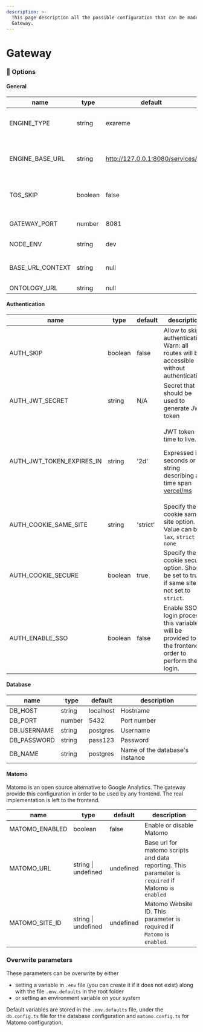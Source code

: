 ```yaml
---
description: >-
  This page description all the possible configuration that can be made in the
  Gateway.
---
```


# Gateway

### :toolbox: Options

#### General

| name               | type    | default                         | description                                                                                 |
| ------------------ | ------- | ------------------------------- | ------------------------------------------------------------------------------------------- |
| ENGINE\_TYPE       | string  | exareme                         | Define the connector that should be used : **`exareme, datashield, csv, local`**.           |
| ENGINE\_BASE\_URL  | string  | http://127.0.0.1:8080/services/ | Specify the endpoint for the data source. The parameter will be provided for the connector. |
| TOS\_SKIP          | boolean | false                           | Allow to skip the `terms of services` (this parameter is provided to the frontend)          |
| GATEWAY\_PORT      | number  | 8081                            | Indicate the port that should be used by the gateway                                        |
| NODE\_ENV          | string  | dev                             | Value can be `prod` or `dev`                                                                |
| BASE\_URL\_CONTEXT | string  | null                            | Define context of the gateway. E.g. `api` if the api is under `http://127.0.0.1/api/`       |
| ONTOLOGY\_URL      | string  | null                            | Define ontology's url                                                                       |

#### Authentication

| name                          | type    | default  | description                                                                                                                                       |
| ----------------------------- | ------- | -------- | ------------------------------------------------------------------------------------------------------------------------------------------------- |
| AUTH\_SKIP                    | boolean | false    | Allow to skip authentication. Warn: all routes will be accessible without authentication.                                                         |
| AUTH\_JWT\_SECRET             | string  | N/A      | Secret that should be used to generate JWT token                                                                                                  |
| AUTH\_JWT\_TOKEN\_EXPIRES\_IN | string  | '2d'     | <p>JWT token time to live.</p><p>Expressed in seconds or a string describing a time span <a href="https://github.com/vercel/ms">vercel/ms</a></p> |
| AUTH\_COOKIE\_SAME\_SITE      | string  | 'strict' | Specify the cookie same site option. Value can be  `lax`, `strict` or `none`                                                                      |
| AUTH\_COOKIE\_SECURE          | boolean | true     | Specify the cookie secure option. Should be set to true if same site is not set to `strict`.                                                      |
| AUTH\_ENABLE\_SSO             | boolean | false    | Enable SSO login process, this variable will be provided to the frontend in order to perform the login.                                           |

#### Database

| name         | type   | default   | description                     |
| ------------ | ------ | --------- | ------------------------------- |
| DB\_HOST     | string | localhost | Hostname                        |
| DB\_PORT     | number | 5432      | Port number                     |
| DB\_USERNAME | string | postgres  | Username                        |
| DB\_PASSWORD | string | pass123   | Password                        |
| DB\_NAME     | string | postgres  | Name of the database's instance |

#### Matomo

Matomo is an open source alternative to Google Analytics. The gateway provide this configuration in order to be used by any frontend. The real implementation is left to the frontend.

| name             | type                | default   | description                                                                                         |
| ---------------- | ------------------- | --------- | --------------------------------------------------------------------------------------------------- |
| MATOMO\_ENABLED  | boolean             | false     | Enable or disable Matomo                                                                            |
| MATOMO\_URL      | string \| undefined | undefined | Base url for matomo scripts and data reporting. This parameter is `required` if Matomo is `enabled` |
| MATOMO\_SITE\_ID | string \| undefined | undefined | Matomo Website ID. This parameter is required if `Matomo` is `enabled`.                             |

### Overwrite parameters

These parameters can be overwrite by either

* setting a variable in `.env` file (you can create it if it does not exist) along with the file `.env.defaults` in the root folder
* or setting an environment variable on your system

Default variables are stored in the `.env.defaults` file, under the `db.config.ts` file for the database configuration and `matomo.config.ts` for Matomo configuration.

